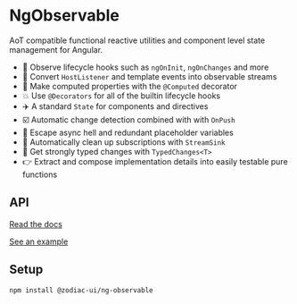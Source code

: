 # NgObservable

AoT compatible functional reactive utilities and component level state management for Angular.

-   🚀 Observe lifecycle hooks such as `ngOnInit`, `ngOnChanges` and more
-   🎉 Convert `HostListener` and template events into observable streams
-   🍷 Make computed properties with the `@Computed` decorator
-   💥 Use `@Decorators` for all of the builtin lifecycle hooks
-   ✈️ A standard `State` for components and directives
-   ☑️ Automatic change detection combined with with `OnPush`
-   🚫 Escape async hell and redundant placeholder variables
-   🚮 Automatically clean up subscriptions with `StreamSink`
-   🎈 Get strongly typed changes with `TypedChanges<T>`
-   👉 Extract and compose implementation details into easily testable pure functions

## API

[Read the docs](https://zodiac-team.gitbook.io/ng-observable/libs/ng-observable/docs/api)

[See an example](https://zodiac-team.gitbook.io/ng-observable/libs/ng-observable/docs/example)

## Setup

```
npm install @zodiac-ui/ng-observable
```
